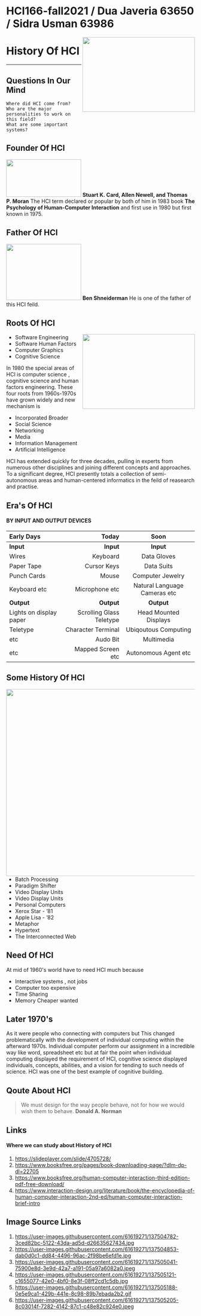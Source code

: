 # HCI166-fall2021 / Dua Javeria 63650 / Sidra Usman 63986


<img align="right" width="300" height="200" src="https://user-images.githubusercontent.com/61619271/137503345-71aca742-6d23-45e8-807f-0fe2cdbbb561.png">

History Of HCI
===================

- - - - 
## Questions In Our Mind ##

    Where did HCI come from?
    Who are the major personalities to work on this field?
    What are some important systems?

## Founder Of HCI ##

<img src="https://user-images.githubusercontent.com/61619271/137499288-2db4c1f6-adb4-434a-9fe1-df1af4942fef.jpeg" width="200" height="100">   **Stuart K. Card, Allen Newell, and Thomas P. Moran**
The HCI term declared or popular by both of him in 1983 book **The Psychology of Human-Computer Interaction** and first use in 1980 but first known in 1975.



## Father Of HCI ##
<img src="https://user-images.githubusercontent.com/61619271/137501659-42697c55-eafb-4284-a645-5d9354002a5d.jpg" width="200" height="150">  **Ben Shneiderman**
He is one of the father of this HCI feild.
 


 
 ## Roots Of HCI ##

<img align="right" width="300" height="200" src="https://user-images.githubusercontent.com/61619271/137502347-fe5ed199-ebb8-4079-a20b-a6f88e581dc9.jpeg">


 * Software Engineering
 * Software Human Factors
 * Computer Graphics
 * Cognitive Science

In 1980 the special areas of HCI is computer science , cognitive science and human factors engineering. These four roots from 1960s-1970s have grown widely and new 
mechanism is

 * Incorporated Broader 
 * Social Science
 * Networking
 * Media
 * Information Management
 * Artificial Intelligence

HCI has extended quickly for three decades, pulling in experts from numerous other disciplines and joining different concepts and approaches. To a significant degree, HCI presently totals a collection of semi-autonomous areas and human-centered informatics in the feild of reasearch and practise.

## Era's Of HCI ##
#### BY INPUT AND OUTPUT DEVICES ####
Early Days | Today | Soon
| :--- | ---: | :---:
**Input** | **Input** | **Input**
Wires | Keyboard | Data Gloves
Paper Tape | Cursor Keys | Data Suits
Punch Cards | Mouse | Computer Jewelry 
Keyboard etc | Microphone etc | Natural Language Cameras etc
**Output**| **Output** | **Output**
Lights on display paper| Scrolling Glass Teletype |Head Mounted Displays
Teletype  | Character Terminal | Ubiqoutous Computing
etc | Audo Bit | Multimedia 
etc  | Mapped Screen etc | Autonomous Agent etc

## Some History Of HCI ##

<img align="right" width="700" height="500" src="https://user-images.githubusercontent.com/61626142/137530553-8a608566-e8f2-44b8-bdb9-f0b42d3d093f.png">

* Batch Processing
* Paradigm Shifter
* Video Display Units
* Video Display Units
* Personal Computers
* Xerox Star - ’81
* Apple Lisa - ’82
* Metaphor
* Hypertext
* The Interconnected Web

## Need Of HCI ##
At mid of 1960's world have to need HCI much because

* Interactive systems , not jobs
* Computer too expensive
* Time Sharing
* Memory Cheaper wanted

## Later 1970's ##
As it were people who connecting with computers but This changed problematically with the development of individual computing within the afterward 1970s. Individual computer perform our assignment in a incredible way  like word, spreadsheet etc but at fair the point when individual computing displayed the requirement of HCI, cognitive science displayed individuals, concepts, abilities, and a vision for tending to such needs of science. HCI was one of the best example of cognitive building.



## Qoute About HCI ##

> We must design for the way people behave, not for how we would wish them to behave.
> **Donald A. Norman**

## Links ##
#### Where we can study about History of HCI ####
1. https://slideplayer.com/slide/4705728/
2. https://www.booksfree.org/pages/book-downloading-page/?dlm-dp-dl=22705
3. https://www.booksfree.org/human-computer-interaction-third-edition-pdf-free-download/
4. https://www.interaction-design.org/literature/book/the-encyclopedia-of-human-computer-interaction-2nd-ed/human-computer-interaction-brief-intro

## Image Source Links ##
1. https://user-images.githubusercontent.com/61619271/137504782-3ced82bc-5122-43da-ad5d-d26635627434.jpg
2. https://user-images.githubusercontent.com/61619271/137504853-dab0d0c1-dd84-4496-96ac-2f98be6efd1e.jpg
3. https://user-images.githubusercontent.com/61619271/137505041-75900e8d-3e9d-42a7-a191-05a97a6082a0.jpeg
4. https://user-images.githubusercontent.com/61619271/137505121-c1655077-42e0-4bf0-8e3f-08ff2cd1c5db.jpg
5. https://user-images.githubusercontent.com/61619271/137505188-0e5e9ca1-429b-441e-8c98-89b7ebada2b2.gif
6. https://user-images.githubusercontent.com/61619271/137505205-8c03014f-7282-4142-87c1-c48e82c924e0.jpeg

